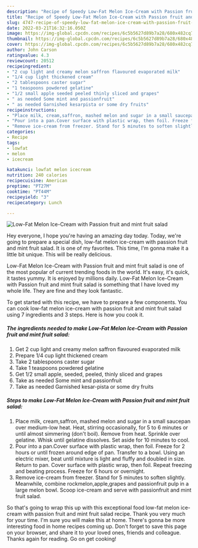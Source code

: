```yaml
---
description: "Recipe of Speedy Low-Fat Melon Ice-Cream with Passion fruit and mint fruit salad"
title: "Recipe of Speedy Low-Fat Melon Ice-Cream with Passion fruit and mint fruit salad"
slug: 4747-recipe-of-speedy-low-fat-melon-ice-cream-with-passion-fruit-and-mint-fruit-salad
date: 2022-03-21T16:32:16.050Z
image: https://img-global.cpcdn.com/recipes/6c5b5627d89b7a28/680x482cq70/low-fat-melon-ice-cream-with-passion-fruit-and-mint-fruit-salad-recipe-main-photo.jpg
thumbnail: https://img-global.cpcdn.com/recipes/6c5b5627d89b7a28/680x482cq70/low-fat-melon-ice-cream-with-passion-fruit-and-mint-fruit-salad-recipe-main-photo.jpg
cover: https://img-global.cpcdn.com/recipes/6c5b5627d89b7a28/680x482cq70/low-fat-melon-ice-cream-with-passion-fruit-and-mint-fruit-salad-recipe-main-photo.jpg
author: John Carson
ratingvalue: 4.3
reviewcount: 20512
recipeingredient:
- "2 cup light and creamy melon saffron flavoured evaporated milk"
- "1/4 cup light thickened cream"
- "2 tablespoons caster sugar"
- "1 teaspoons powdered gelatine"
- "1/2 small apple seeded peeled thinly sliced and grapes"
- " as needed Some mint and passionfruit"
- " as needed Garnished kesarpista or some dry fruits"
recipeinstructions:
- "Place milk, cream,saffron, mashed melon and sugar in a small saucepan over medium-low heat. Heat, stirring occasionally, for 5 to 6 minutes or until almost simmering (don&#39;t boil). Remove from heat. Sprinkle over gelatine. Whisk until gelatine dissolves. Set aside for 10 minutes to cool."
- "Pour into a pan.Cover surface with plastic wrap, then foil. Freeze for 2 hours or until frozen around edge of pan. Transfer to a bowl. Using an electric mixer, beat until mixture is light and fluffy and doubled in size. Return to pan. Cover surface with plastic wrap, then foil. Repeat freezing and beating process. Freeze for 6 hours or overnight."
- "Remove ice-cream from freezer. Stand for 5 minutes to soften slightly. Meanwhile, combine rockmelon,apple,grapes and passionfruit pulp in a large melon bowl. Scoop ice-cream and serve with passionfruit and mint fruit salad."
categories:
- Recipe
tags:
- lowfat
- melon
- icecream

katakunci: lowfat melon icecream 
nutrition: 240 calories
recipecuisine: American
preptime: "PT27M"
cooktime: "PT44M"
recipeyield: "3"
recipecategory: Lunch

---
```



![Low-Fat Melon Ice-Cream with Passion fruit and mint fruit salad](https://img-global.cpcdn.com/recipes/6c5b5627d89b7a28/680x482cq70/low-fat-melon-ice-cream-with-passion-fruit-and-mint-fruit-salad-recipe-main-photo.jpg)

Hey everyone, I hope you're having an amazing day today. Today, we're going to prepare a special dish, low-fat melon ice-cream with passion fruit and mint fruit salad. It is one of my favorites. This time, I'm gonna make it a little bit unique. This will be really delicious.

Low-Fat Melon Ice-Cream with Passion fruit and mint fruit salad is one of the most popular of current trending foods in the world. It's easy, it's quick, it tastes yummy. It is enjoyed by millions daily. Low-Fat Melon Ice-Cream with Passion fruit and mint fruit salad is something that I have loved my whole life. They are fine and they look fantastic.




To get started with this recipe, we have to prepare a few components. You can cook low-fat melon ice-cream with passion fruit and mint fruit salad using 7 ingredients and 3 steps. Here is how you cook it.

<!--inarticleads1-->

##### The ingredients needed to make Low-Fat Melon Ice-Cream with Passion fruit and mint fruit salad:

1. Get 2 cup light and creamy melon saffron flavoured evaporated milk
1. Prepare 1/4 cup light thickened cream
1. Take 2 tablespoons caster sugar
1. Take 1 teaspoons powdered gelatine
1. Get 1/2 small apple, seeded, peeled, thinly sliced and grapes
1. Take  as needed Some mint and passionfruit
1. Take  as needed Garnished kesar-pista or some dry fruits




<!--inarticleads2-->

##### Steps to make Low-Fat Melon Ice-Cream with Passion fruit and mint fruit salad:

1. Place milk, cream,saffron, mashed melon and sugar in a small saucepan over medium-low heat. Heat, stirring occasionally, for 5 to 6 minutes or until almost simmering (don&#39;t boil). Remove from heat. Sprinkle over gelatine. Whisk until gelatine dissolves. Set aside for 10 minutes to cool.
1. Pour into a pan.Cover surface with plastic wrap, then foil. Freeze for 2 hours or until frozen around edge of pan. Transfer to a bowl. Using an electric mixer, beat until mixture is light and fluffy and doubled in size. Return to pan. Cover surface with plastic wrap, then foil. Repeat freezing and beating process. Freeze for 6 hours or overnight.
1. Remove ice-cream from freezer. Stand for 5 minutes to soften slightly. Meanwhile, combine rockmelon,apple,grapes and passionfruit pulp in a large melon bowl. Scoop ice-cream and serve with passionfruit and mint fruit salad.




So that's going to wrap this up with this exceptional food low-fat melon ice-cream with passion fruit and mint fruit salad recipe. Thank you very much for your time. I'm sure you will make this at home. There's gonna be more interesting food in home recipes coming up. Don't forget to save this page on your browser, and share it to your loved ones, friends and colleague. Thanks again for reading. Go on get cooking!
